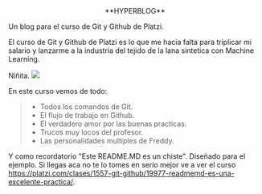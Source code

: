 <center>**HYPERBLOG**</center> 


<p>Un blog para el curso de Git y Github de Platzi.<p>
</p>El curso de Git y Github de Platzi es lo que me hacia falta para triplicar mi salario y lanzarme a la industria del tejido de la lana sintetica con Machine Learning.<p>
 Niñita.

 <img id=img src=gatp.png />

En este curso vemos de todo:
> - Todos los comandos de Git.
> - El flujo de trabajo en Github.
> - El verdadero amor por las buenas practicas.
> - Trucos muy locos del profesor.
> - Las personalidades multiples de Freddy.

Y como recordatorio "Este README.MD es un chiste". Diseñado para el ejemplo. Si llegas aca no te lo tomes en serio mejor ve a ver el curso https://platzi.com/clases/1557-git-github/19977-readmemd-es-una-excelente-practica/. 

